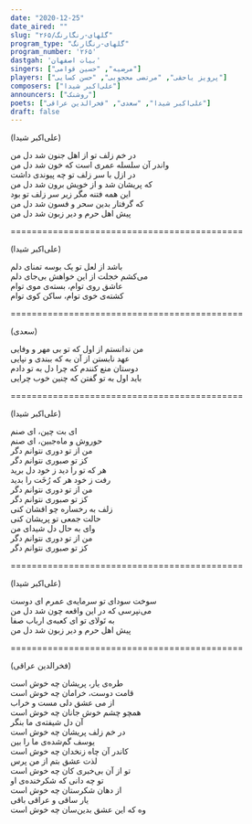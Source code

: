 ```yaml
---
date: "2020-12-25"
date_aired: ""
slug: "گلهای-رنگارنگ/۲۶۵"
program_type: "گلهای-رنگارنگ"
program_number: '۲۶۵'
dastgah: 'بیات اصفهان'
singers: ["مرضیه", "حسین قوامی"]
players: ["پرویز یاحقی", "مرتضی محجوبی", "حسن کسایی"]
composers: ["علی‌اکبر شیدا"]
announcers: ["روشنک"]
poets: ["علی‌اکبر شیدا", "سعدی", "فخرالدین عراقی"]
draft: false
---
```


(علی‌اکبر شیدا)  

در خم زلف تو از اهل جنون شد دل من  
واندر آن سلسله عمری است که خون شد دل من  
در ازل با سر زلف تو چه پیوندی داشت  
که پریشان شد و از خویش برون شد دل من  
این همه فتنه مگر زیر سر زلف تو بود  
که گرفتار بدین سحر و فسون شد دل من  
پیش اهل حرم و دیر زبون شد دل من  

============================================  

(علی‌اکبر شیدا)  

باشد از لعل تو یک بوسه تمنای دلم  
می‌کشم خجلت از این خواهش بی‌جای دلم  
عاشق روی توام، بسته‌ی موی توام  
کشته‌ی خوی توام، ساکن کوی توام  

============================================  

(سعدی)  

من ندانستم از اول که تو بی مهر و وفایی  
عهد نابستن از آن به که ببندی و نپایی  
دوستان منع کنندم که چرا دل به تو دادم  
باید اول به تو گفتن که چنین خوب چرایی  

============================================  

(علی‌اکبر شیدا)  

ای بت چین، ای صنم  
حوروش و ماه‌جبین، ای صنم  
من از تو دوری نتوانم دگر  
کز تو صبوری نتوانم دگر  
هر که تو را دید ز خود دل برید  
رفت ز خود هر که رُخَت را بدید  
من از تو دوری نتوانم دگر  
کز تو صبوری نتوانم دگر  
زلف به رخساره چو افشان کنی  
حالت جمعی تو پریشان کنی  
وای به حال دل شیدای من  
من از تو دوری نتوانم دگر  
کز تو صبوری نتوانم دگر  

============================================  

(علی‌اکبر شیدا)  

سوخت سودای تو سرمایه‌ی عمرم ای دوست  
می‌نپرسی که در این واقعه چون شد دل من  
به تَولای تو ای کعبه‌ی ارباب صفا  
پیش اهل حرم و دیر زبون شد دل من  

============================================  

(فخرالدین عراقی)  

طره‌ی یار، پریشان چه خوش است  
قامت دوست، خرامان چه خوش است  
از می عشق دلی مست و خراب  
همچو چشم خوش جانان چه خوش است  
آن دل شیفته‌ی ما بنگر  
در خم زلف پریشان چه خوش است  
یوسف گم‌شده‌ی ما را بین  
کاندر آن چاه زنخدان چه خوش است  
لذت عشق بتم از من پرس  
تو از آن بی‌خبری کان چه خوش است  
تو چه دانی که شکرخنده‌ی او  
از دهان شکرستان چه خوش است  
یار ساقی و عراقی باقی  
وه که این عشق بدین‌سان چه خوش است  
